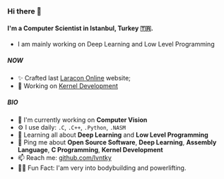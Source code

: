 ### Hi there 👋

#### I'm a Computer Scientist in Istanbul, Turkey :tr:.
- I am mainly working on Deep Learning and Low Level Programming

##### NOW

- ✨ Crafted last [Laracon Online](https://laracon.net) website;
- :floppy_disk: Working on [Kernel Development](https://github.com/kernel)

##### BIO

- 🏢 I'm currently working on **Computer Vision**
- ⚙️ I use daily: `.C`, `.C++`, `.Python`, `.NASM`
- 🌱 Learning all about **Deep Learning** and **Low Level Programming** 
- 💬 Ping me about **Open Source Software**, **Deep Learning**, **Assembly Language**, **C Programming**, **Kernel Development**
- 📫 Reach me: [github.com/lvntky](https://github.com/lvntky)
- :weight_lifting_man: Fun Fact: I'am very into bodybuilding and powerlifting.